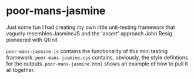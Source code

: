 # poor-mans-jasmine
Just some fun I had creating my own little unit-testing framework that vaguely resembles JasmineJS and the 'assert' approach John Resig pioneered with QUnit

`poor-mans-jasmine.js` contains the functionality of this mini testing framework.
`poor-mans-jasmine.css` contains, obviously, the style defintions for the outputs.
`poor-mans-jasmine.html` shows an example of how to pull it all together.


